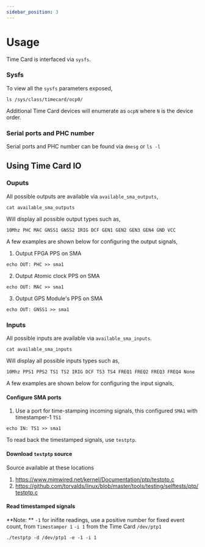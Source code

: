 ```yaml
---
sidebar_position: 3
---
```


# Usage

Time Card is interfaced via `sysfs`.

### Sysfs

To view all the `sysfs` parameters exposed,

```
ls /sys/class/timecard/ocp0/
```

Additional Time Card devices will enumerate as `ocpN` where `N` is the device order.

### Serial ports and PHC number

Serial ports and PHC number can be found via `dmesg` or `ls -l`

## Using Time Card IO

### Ouputs

All possible outputs are available via `available_sma_outputs`,

```
cat available_sma_outputs
```

Will display all possible output types such as,

```
10Mhz PHC MAC GNSS1 GNSS2 IRIG DCF GEN1 GEN2 GEN3 GEN4 GND VCC
```

A few examples are shown below for configuring the output signals,

1. Output FPGA PPS on SMA

```
echo OUT: PHC >> sma1
```

2. Output Atomic clock PPS on SMA

```
echo OUT: MAC >> sma1
```

3. Output GPS Module's PPS on SMA

```
echo OUT: GNSS1 >> sma1
```

### Inputs

All possible inputs are available via `available_sma_inputs`.

```
cat available_sma_inputs
```

Will display all possible inputs types such as,

```
10Mhz PPS1 PPS2 TS1 TS2 IRIG DCF TS3 TS4 FREQ1 FREQ2 FREQ3 FREQ4 None
```

A few examples are shown below for configuring the input signals,

#### Configure SMA ports

1. Use a port for time-stamping incoming signals, this configured `SMA1` with timestamper-1 `TS1`

```
echo IN: TS1 >> sma1
```

To read back the timestamped signals, use `testptp`.

#### Download `testptp` source

Source available at these locations

1. https://www.mjmwired.net/kernel/Documentation/ptp/testptp.c
2. https://github.com/torvalds/linux/blob/master/tools/testing/selftests/ptp/testptp.c

#### Read timestamped signals

**Note: ** `-1` for inifite readings, use a positive number for fixed event count, from `Timestamper 1` `-i 1` from the Time Card `/dev/ptp1`

```
./testptp -d /dev/ptp1 -e -1 -i 1
```

